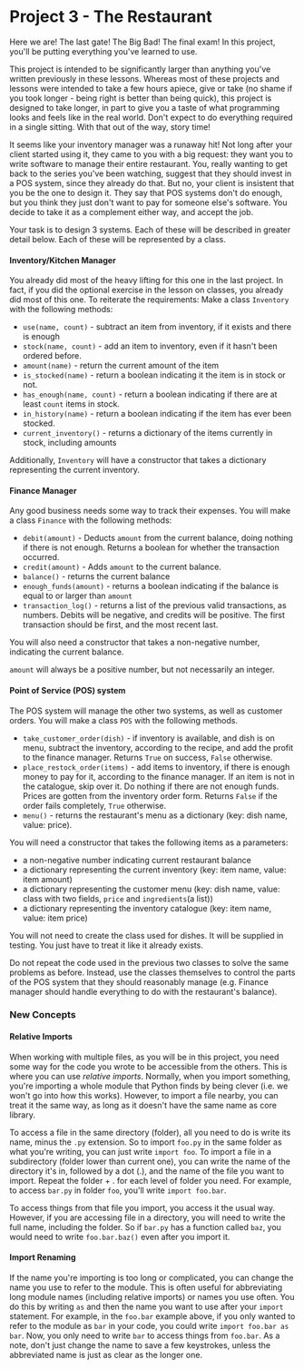 # Project 3 - The Restaurant

Here we are! The last gate! The Big Bad! The final exam! In this project, you'll be putting everything you've 
learned to use.

This project is intended to be significantly larger than anything you've written previously in these lessons. 
Whereas most of these projects and lessons were intended to take a few hours apiece, give or take (no shame if 
you took longer - being right is better than being quick), this project is designed to take longer, in part to 
give you a taste of what programming looks and feels like in the real world. Don't expect to do everything 
required in a single sitting. With that out of the way, story time!

It seems like your inventory manager was a runaway hit! Not long after your client started using it, they came 
to you with a big request: they want you to write software to manage their entire restaurant. You, really 
wanting to get back to the series you've been watching, suggest that they should invest in a POS system, since 
they already do that. But no, your client is insistent that you be the one to design it. They say that POS 
systems don't do enough, but you think they just don't want to pay for someone else's software. You decide to 
take it as a complement either way, and accept the job. 

Your task is to design 3 systems. Each of these will be described in greater detail below. Each of these
will be represented by a class.
#### Inventory/Kitchen Manager
You already did most of the heavy lifting for this one in the last project. In fact, if you did the optional 
exercise in the lesson on classes, you already did most of this one. To reiterate the requirements:
Make a class `Inventory` with the following methods:
- `use(name, count)` - subtract an item from inventory, 
if it exists and there is enough
- `stock(name, count)` - add an item to inventory, 
even if it hasn't been ordered before.
- `amount(name)` - return the current amount of the item
- `is_stocked(name)` - return a boolean indicating it the item is in stock or not.
- `has_enough(name, count)` - return a boolean indicating if there are at least `count` items in stock.
- `in_history(name)` - return a boolean indicating if the item has ever been stocked.
- `current_inventory()` - returns a dictionary of the items currently in stock, including amounts

Additionally, `Inventory` will have a constructor that takes a dictionary representing the current inventory.

#### Finance Manager
Any good business needs some way to track their expenses. You will 
make a class `Finance` with the following methods:
- `debit(amount)` - Deducts `amount` from the current balance, doing nothing if there is not enough. Returns a boolean for whether the transaction occurred.
- `credit(amount)` - Adds `amount` to the current balance.
- `balance()` - returns the current balance
- `enough_funds(amount)` - returns a boolean indicating if the balance is equal to or larger than `amount`
- `transaction_log()` - returns a list of the previous valid transactions, as numbers. Debits will be negative, and credits will be positive. The first transaction should be first, and the most recent last.

You will also need a constructor that takes a non-negative number, 
indicating the current balance.

`amount` will always be a positive number, but not necessarily an integer.

#### Point of Service (POS) system
The POS system will manage the other two systems, as well as customer 
orders. You will make a class `POS` with the following methods.
- `take_customer_order(dish)` - if inventory is available, and dish is on menu, subtract the inventory, according 
to the recipe, and add the profit to the finance manager. Returns `True` on success, `False` otherwise.
- `place_restock_order(items)` - add items to inventory, if there is enough money to pay for it, according to the 
finance manager. If an item is not in the catalogue, skip over it. Do nothing if there are not enough funds. 
Prices are gotten from the inventory order form. Returns `False` if the order fails completely, `True` otherwise.
- `menu()` - returns the restaurant's menu as a dictionary (key: dish name, value: price).

You will need a constructor that takes the following items as a parameters: 
- a non-negative number indicating current restaurant balance
- a dictionary representing the current inventory (key: item name, value: item amount)
- a dictionary representing the customer menu (key: dish name, value: class with two fields, `price` and `ingredients`(a list))
- a dictionary representing the inventory catalogue (key: item name, value: item price)

You will not need to create the class used for dishes. It will be supplied in testing. You just have 
to treat it like it already exists.

Do not repeat the code used in the previous two classes to solve the same problems as before. Instead, use the classes 
themselves to control the parts of the POS system that they should reasonably manage (e.g. Finance manager should handle 
everything to do with the restaurant's balance).

### New Concepts
#### Relative Imports

When working with multiple files, as you will be in this project, you need some way for the code you wrote 
to be accessible from the others. This is where you can use *relative imports*. Normally, when you import 
something, you're importing a whole module that Python finds by being clever (i.e. we won't go into how this 
works). However, to import a file nearby, you can treat it the same way, as long as it doesn't have the same 
name as core library.

To access a file in the same directory (folder), all you need to do is write its name, minus the `.py` extension.
So to import `foo.py` in the same folder as what you're writing, you can just write `import foo`. To import a 
file in a subdirectory (folder lower than current one), you can write the name of the directory it's in, followed 
by a dot (.), and the name of the file you want to import. Repeat the folder + . for each level of folder you need. 
For example, to access `bar.py` in folder `foo`, you'll write `import foo.bar`.

To access things from that file you import, you access it the usual way. However, if you are accessing 
file in a directory, you will need to write the full name, including the folder. So if `bar.py` has a function 
called `baz`, you would need to write `foo.bar.baz()` even after you import it.

#### Import Renaming

If the name you're importing is too long or complicated, you can change the name you use to refer to the module.
This is often useful for abbreviating long module names (including relative imports) or names you use often.
You do this by writing `as` and then the name you want to use after your `import` statement.
For example, in the `foo.bar` example above, if you only wanted to refer to the module as `bar` in your code, 
you could write `import foo.bar as bar`. Now, you only need to write `bar` to access things from `foo.bar`. 
As a note, don't just change the name to save a few keystrokes, unless the abbreviated name is just as clear 
as the longer one. 